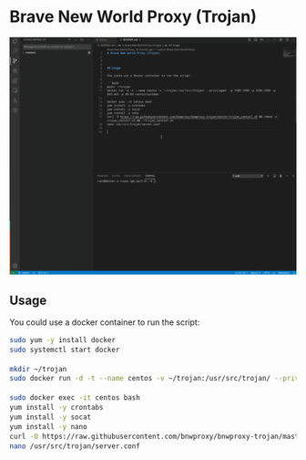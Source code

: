 # Brave New World Proxy (Trojan)

![demo.gif](demo.gif)

## Usage

You could use a docker container to run the script:

```bash
sudo yum -y install docker
sudo systemctl start docker

mkdir ~/trojan
sudo docker run -d -t --name centos -v ~/trojan:/usr/src/trojan/ --privileged  -p 1080:1080 -p 3306:3306 -p 443:443 -p 80:80 centos/systemd

sudo docker exec -it centos bash 
yum install -y crontabs
yum install -y socat
yum install -y nano
curl -O https://raw.githubusercontent.com/bnwproxy/bnwproxy-trojan/master/trojan_centos7.sh && chmod +x trojan_centos7.sh && ./trojan_centos7.sh
nano /usr/src/trojan/server.conf
```
